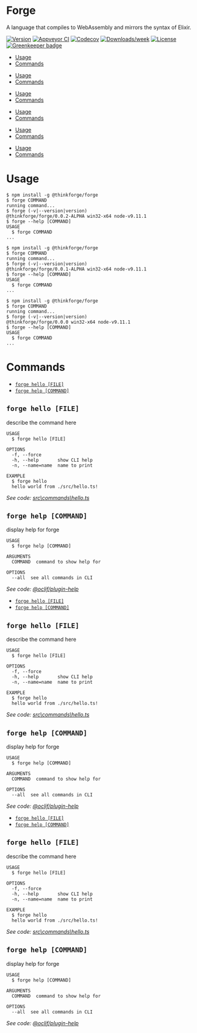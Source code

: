 Forge
=====

A language that compiles to WebAssembly and mirrors the syntax of Elixir.

[![Version](https://img.shields.io/npm/v/@thinkforge/forge.svg)](https://www.npmjs.com/package/@thinkforge/forge)
[![Appveyor CI](https://ci.appveyor.com/api/projects/status/github/ThinkForge/forge?branch=master&svg=true)](https://ci.appveyor.com/project/ThinkForge/forge/branch/master)
[![Codecov](https://codecov.io/gh/ThinkForge/forge/branch/master/graph/badge.svg)](https://codecov.io/gh/ThinkForge/forge)
[![Downloads/week](https://img.shields.io/npm/dw/thinkforge/forge.svg)](https://www.npmjs.com/package/@thinkforge/forge)
[![License](https://img.shields.io/npm/l/forge.svg)](https://github.com/ThinkForge/forge/blob/master/package.json)
[![Greenkeeper badge](https://badges.greenkeeper.io/ThinkForge/Forge.svg)](https://greenkeeper.io/)

<!-- toc -->
* [Usage](#usage)
* [Commands](#commands)
<!-- tocstop -->
* [Usage](#usage)
* [Commands](#commands)
<!-- tocstop -->
* [Usage
](#usage)
* [Commands
](#commands)
<!-- tocstop -->
* [Usage
](#usage)
* [Commands
](#commands)
<!-- tocstop -->
* [Usage
](#usage)
* [Commands
](#commands)
<!-- tocstop -->
* [Usage](#usage)
* [Commands](#commands)
<!-- tocstop -->
# Usage
<!-- usage -->
```sh-session
$ npm install -g @thinkforge/forge
$ forge COMMAND
running command...
$ forge (-v|--version|version)
@thinkforge/forge/0.0.2-ALPHA win32-x64 node-v9.11.1
$ forge --help [COMMAND]
USAGE
  $ forge COMMAND
...
```
<!-- usagestop -->
```sh-session
$ npm install -g @thinkforge/forge
$ forge COMMAND
running command...
$ forge (-v|--version|version)
@thinkforge/forge/0.0.1-ALPHA win32-x64 node-v9.11.1
$ forge --help [COMMAND]
USAGE
  $ forge COMMAND
...
```
<!-- usagestop -->
```sh-session
$ npm install -g @thinkforge/forge
$ forge COMMAND
running command...
$ forge (-v|--version|version)
@thinkforge/forge/0.0.0 win32-x64 node-v9.11.1
$ forge --help [COMMAND]
USAGE
  $ forge COMMAND
...
```
<!-- usagestop -->
# Commands
<!-- commands -->
* [`forge hello [FILE]`](#forge-hello-file)
* [`forge help [COMMAND]`](#forge-help-command)

## `forge hello [FILE]`

describe the command here

```
USAGE
  $ forge hello [FILE]

OPTIONS
  -f, --force
  -h, --help       show CLI help
  -n, --name=name  name to print

EXAMPLE
  $ forge hello
  hello world from ./src/hello.ts!
```

_See code: [src\commands\hello.ts](https://github.com/ThinkForge/forge/blob/v0.0.2-ALPHA/src\commands\hello.ts)_

## `forge help [COMMAND]`

display help for forge

```
USAGE
  $ forge help [COMMAND]

ARGUMENTS
  COMMAND  command to show help for

OPTIONS
  --all  see all commands in CLI
```

_See code: [@oclif/plugin-help](https://github.com/oclif/plugin-help/blob/v2.0.5/src\commands\help.ts)_
<!-- commandsstop -->
* [`forge hello [FILE]`](#forge-hello-file)
* [`forge help [COMMAND]`](#forge-help-command)

## `forge hello [FILE]`

describe the command here

```
USAGE
  $ forge hello [FILE]

OPTIONS
  -f, --force
  -h, --help       show CLI help
  -n, --name=name  name to print

EXAMPLE
  $ forge hello
  hello world from ./src/hello.ts!
```

_See code: [src\commands\hello.ts](https://github.com/ThinkForge/forge/blob/v0.0.1-ALPHA/src\commands\hello.ts)_

## `forge help [COMMAND]`

display help for forge

```
USAGE
  $ forge help [COMMAND]

ARGUMENTS
  COMMAND  command to show help for

OPTIONS
  --all  see all commands in CLI
```

_See code: [@oclif/plugin-help](https://github.com/oclif/plugin-help/blob/v2.0.5/src\commands\help.ts)_
<!-- commandsstop -->
* [`forge hello [FILE]`](#forge-hello-file)
* [`forge help [COMMAND]`](#forge-help-command)

## `forge hello [FILE]`

describe the command here

```
USAGE
  $ forge hello [FILE]

OPTIONS
  -f, --force
  -h, --help       show CLI help
  -n, --name=name  name to print

EXAMPLE
  $ forge hello
  hello world from ./src/hello.ts!
```

_See code: [src\commands\hello.ts](https://github.com/ThinkForge/forge/blob/v0.0.0/src\commands\hello.ts)_

## `forge help [COMMAND]`

display help for forge

```
USAGE
  $ forge help [COMMAND]

ARGUMENTS
  COMMAND  command to show help for

OPTIONS
  --all  see all commands in CLI
```

_See code: [@oclif/plugin-help](https://github.com/oclif/plugin-help/blob/v2.0.5/src\commands\help.ts)_
<!-- commandsstop -->
